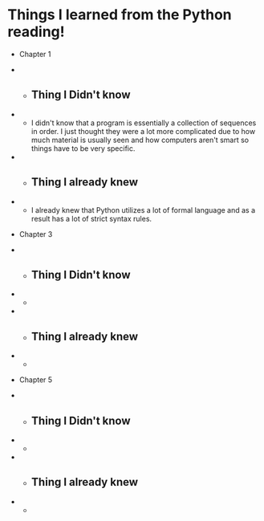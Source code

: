 # Things I learned from the Python reading!

- Chapter 1
- - ## Thing I Didn't know
- - I didn't know that a program is essentially a collection of sequences in order. I just thought they were a lot more complicated due to how much material is usually seen and how computers aren't smart so things have to be very specific.
- - ## Thing I already knew
- - I already knew that Python utilizes a lot of formal language and as a result has a lot of strict syntax rules.

- Chapter 3
- - ## Thing I Didn't know
- -
- - ## Thing I already knew
- -

- Chapter 5
- - ## Thing I Didn't know
- -
- - ## Thing I already knew
- - 
